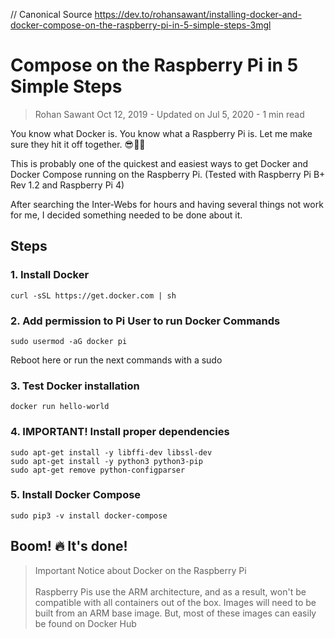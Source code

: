// Canonical Source https://dev.to/rohansawant/installing-docker-and-docker-compose-on-the-raspberry-pi-in-5-simple-steps-3mgl

# Compose on the Raspberry Pi in 5 Simple Steps

> Rohan Sawant Oct 12, 2019 - Updated on Jul 5, 2020 - 1 min read

You know what Docker is. You know what a Raspberry Pi is. Let me make sure they hit it off together. 😎🤝🏽

This is probably one of the quickest and easiest ways to get Docker and Docker Compose running on the Raspberry Pi.
(Tested with Raspberry Pi B+ Rev 1.2 and Raspberry Pi 4)

After searching the Inter-Webs for hours and having several things not work for me, I decided something needed to be done about it.

## Steps

### 1. Install Docker

```
curl -sSL https://get.docker.com | sh
```

### 2. Add permission to Pi User to run Docker Commands

```
sudo usermod -aG docker pi
```

Reboot here or run the next commands with a sudo

### 3. Test Docker installation

```
docker run hello-world
```

### 4. IMPORTANT! Install proper dependencies

```
sudo apt-get install -y libffi-dev libssl-dev
sudo apt-get install -y python3 python3-pip
sudo apt-get remove python-configparser
```

### 5. Install Docker Compose

```
sudo pip3 -v install docker-compose
```

## Boom! 🔥 It's done!

> Important Notice about Docker on the Raspberry Pi
> <br><br>
> Raspberry Pis use the ARM architecture, and as a result, won't be compatible with all containers out of the box. Images will need to be built from an ARM base image. But, most of these images can easily be found on Docker Hub
